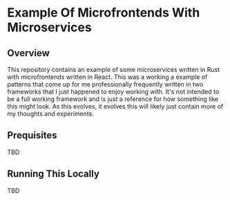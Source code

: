 # Example Of Microfrontends With Microservices

## Overview
This repository contains an example of some microservices written in Rust with microfrontends written in React.  This was a working a example of patterns that come up for me professionally frequently written in two frameworks that I just happened to enjoy working with.  It's not intended to be a full working framework and is just a reference for how something like this might look.  As this evolves, it evolves this will likely just contain more of my thoughts and experiments.

## Prequisites
TBD

## Running This Locally
TBD
